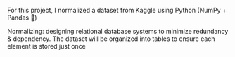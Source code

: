 For this project, I normalized a dataset from Kaggle using Python (NumPy + Pandas 🐼)

Normalizing: designing relational database systems to minimize redundancy & dependency. The dataset will be organized into tables to ensure each element is stored just once
